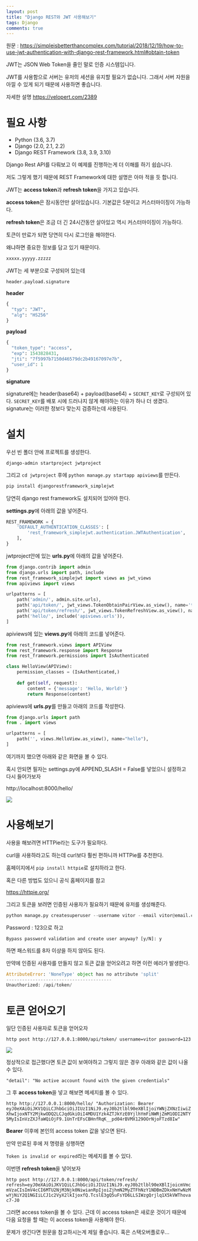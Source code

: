 ```yaml
---
layout: post
title: "Django REST와 JWT 사용해보기"
tags: Django
comments: true
---
```


원문 : https://simpleisbetterthancomplex.com/tutorial/2018/12/19/how-to-use-jwt-authentication-with-django-rest-framework.html#obtain-token

JWT는 JSON Web Token을 줄인 말로 인증 시스템입니다.

JWT를 사용함으로 서버는 유저의 세션을 유지할 필요가 없습니다. 그래서 서버 자원을 아낄 수 있게 되기 때문에 사용하면 좋습니다.

자세한 설명 https://velopert.com/2389



# 필요 사항

- Python (3.6, 3.7)
- Django (2.0, 2.1, 2.2)
- Django REST Framework (3.8, 3.9, 3.10)

Django Rest API를 다뤄보고 이 예제를 진행하는게 더 이해를 하기 쉽습니다.

저도 그렇게 했기 때문에 REST Framework에 대한 설명은 아마 적을 듯 합니다.

JWT는 **access token**과 **refresh token**을 가지고 있습니다.

**access token**은 잠시동안만 살아있습니다. 기본값은 5분이고 커스터마이징이 가능하다.

**refresh token**은 조금 더 긴 24시간동안 살아있고 역시 커스터마이징이 가능하다.

토큰이 만료가 되면 당연히 다시 로그인을 해야한다.

왜냐하면 중요한 정보를 담고 있기 때문이다.

```bash
xxxxx.yyyyy.zzzzz
```

JWT는 세 부분으로 구성되어 있는데

```bash
header.payload.signature
```

**header**

```python
{
  "typ": "JWT",
  "alg": "HS256"
}
```

**payload**

```python
{
  "token_type": "access",
  "exp": 1543828431,
  "jti": "7f5997b7150d46579dc2b49167097e7b",
  "user_id": 1
}
```

**signature**

signature에는 header(base64) + payload(base64) + `SECRET_KEY`로 구성되어 있다. `SECRET_KEY`를 배포 시에 드러나지 않게 해야하는 이유가 하나 더 생겼다. signature는 이러한 정보다 맞는지 검증하는데 사용된다.



# 설치

우선 빈 폴더 안에 프로젝트를 생성한다.

`django-admin startproject jwtproject`

그리고 `cd jwtproject` 후에 `python manage.py startapp apiviews`를 만든다.



```bash
pip install djangorestframework_simplejwt
```

당연히 django rest framework도 설치되어 있어야 한다.

**settings.py**에 아래의 값을 넣어준다.

```python
REST_FRAMEWORK = {
    'DEFAULT_AUTHENTICATION_CLASSES': [
        'rest_framework_simplejwt.authentication.JWTAuthentication',
    ],
}
```

jwtproject안에 있는 **urls.py**에 아래의 값을 넣어준다.

```python
from django.contrib import admin
from django.urls import path, include
from rest_framework_simplejwt import views as jwt_views
from apiviews import views

urlpatterns = [
    path('admin/', admin.site.urls),
    path('api/token/', jwt_views.TokenObtainPairView.as_view(), name='token_obtain_pair'),
    path('api/token/refresh/', jwt_views.TokenRefreshView.as_view(), name='token_refresh'),
    path('hello/', include('apiviews.urls')),
]

```

apiviews에 있는 **views.py**에 아래의 코드를 넣어준다.

```python
from rest_framework.views import APIView
from rest_framework.response import Response
from rest_framework.permissions import IsAuthenticated

class HelloView(APIView):
    permission_classes = (IsAuthenticated,)
    
    def get(self, request):
        content = {'message': 'Hello, World!'}
        return Response(content)

```

apiviews에 **urls.py**를 만들고 아래의 코드를 작성한다.

```python
from django.urls import path
from . import views

urlpatterns = [
    path('', views.HelloView.as_view(), name="hello"),
]
```

여기까지 했으면 아래와 같은 화면을 볼 수 있다.

혹시 안되면 필자는 settings.py에 APPEND_SLASH = False를 넣었으니 설정하고 다시 들어가보자

http://localhost:8000/hello/

<img src="/images/jwt1.png">

# 사용해보기

사용을 해보려면 HTTPie라는 도구가 필요하다.

curl을 사용하라고도 하는데 curl보다 훨씬 편하니까 HTTPie를 추천한다.

홈페이지에서 `pip install httpie`로 설치하라고 한다.

혹은 다른 방법도 있으니 공식 홈페이지를 참고

https://httpie.org/

그리고 토큰을 보려면 인증된 사용자가 필요하기 때문에 유저를 생성해준다.

```python
python manage.py createsuperuser --username vitor --email vitor@email.com
```

Password : 123으로 하고 

`Bypass password validation and create user anyway? [y/N]: y`

하면 패스워드를 8자 이상을 하지 않아도 된다.

만약에 인증된 사용자를 만들지 않고 토큰 값을 얻어오려고 하면 이런 에러가 발생한다.

```python
AttributeError: 'NoneType' object has no attribute 'split'
----------------------------------------
Unauthorized: /api/token/
```

# 토큰 얻어오기

일단 인증된 사용자로 토큰을 얻어오자

`http post http://127.0.0.1:8000/api/token/ username=vitor password=123`

<img src="/images/jwt2.png">

정상적으로 접근했다면 토큰 값이 보여야하고 그렇지 않은 경우 아래와 같은 값이 나올 수 있다.

`"detail": "No active account found with the given credentials"`

그 후 **access token**을 넣고 해보면 메세지를 볼 수 있다.

`http http://127.0.0.1:8000/hello/ "Authorization: Bearer eyJ0eXAiOiJKV1QiLCJhbGciOiJIUzI1NiJ9.eyJ0b2tlbl90eXBlIjoiYWNjZXNzIiwiZXhwIjoxNTY2MjkwODQ2LCJqdGkiOiI4MDU1Yzk4ZTJkYzE0YjlhYmFiNWRjZmM1ODI2NTY5MyIsInVzZXJfaWQiOjF9.1UnTrEFsCBHnfRqK__pd04rBVMX129OOrNjoFTzd8Iw"`

**Bearer** 이후에 본인의 access token 값을 넣으면 된다.

만약 만료된 후에 저 명령을 싱행하면 

`Token is invalid or expired`라는 메세지를 볼 수 있다.

이번엔 **refresh token**을 넣어보자

`http post http://127.0.0.1:8000/api/token/refresh/ refresh=eyJ0eXAiOiJKV1QiLCJhbGciOiJIUzI1NiJ9.eyJ0b2tlbl90eXBlIjoicmVmcmVzaCIsImV4cCI6MTU2NjM3Njk0NiwianRpIjoiZjhmN2MyZTFhNzY1NDBmZDkxNmYwNzMwYjNiY2Q1NGIiLCJ1c2VyX2lkIjoxfQ.TcslE3gQ5uFsYD6LLSIWzgQrjlq1X5kVWThovac7-J0`

그러면 access token을 볼 수 있다. 근데 이 access token은 새로운 것이기 때문에 다음 요청을 할 때는 이 access token을 사용해야 한다.

문제가 생긴다면 원문을 참고하시는게 제일 좋습니다. 혹은 스택오버플로우...